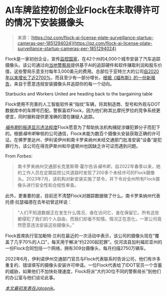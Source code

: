 <!--yml

category: 未分类

date: 2024-05-29 13:29:50

-->

# AI车牌监控初创企业Flock在未取得许可的情况下安装摄像头

> 来源：[https://qz.com/flock-ai-license-plate-surveillance-startup-cameras-per-1851294024](https://qz.com/flock-ai-license-plate-surveillance-startup-cameras-per-1851294024)

Flock是一家初创企业，宣传[监控国家](https://jalopnik.com/florida-is-tracking-drivers-through-a-secret-surveillan-1849507667)，在42个州的4,000个城市安装了汽车追踪摄像头。该公司通过向[当地警察局](https://jalopnik.com/cops-are-already-treating-self-driving-cars-as-surveill-1850595009)提供基于AI的追踪硬件和软件赚取利润和股东价值，这些警局乐意支付每年3,000美元的费用。总部位于亚特兰大的公司[自2020年以来增长了近2700%](https://www.flocksafety.com/articles/flock-safety-ranked-number-58-on-2023-deloitte-technology-fast-500)，而且至少有一部分增长，[根据《福布斯》的一份新报告](https://www.forbes.com/sites/thomasbrewster/2024/02/27/flock-safety-surveillance-broke-state-law/?sh=2c7213cc2a8f)，来自于愿意违规安装摄像头并追踪你的每一个动向。

Starbucks and Workers United are heading back to the bargaining table

<track kind="captions" label="English" src="https://kinja.com/api/videoupload/caption/22556.vtt" srclang="en">

Flock使用不完善的人工智能软件来“指纹”车辆，将其制造商、型号和外观与DOT数据库中的车牌号匹配。警察喜欢Flock，因为他们称其比摩托罗拉的竞争系统更便宜，同时据称提供更准确的潜在嫌疑人追踪。

[*福布斯*的报道显示违法程度](https://www.forbes.com/sites/thomasbrewster/2024/02/27/flock-safety-surveillance-broke-state-law/?sh=2c7213cc2a8f)Flock愿意为了帮助执法机构捕捉涉嫌犯罪分子而犯下的。根据*福布斯*审核的公司通信，Flock未能为数百个摄像头安装获取正确的许可证。在佛罗里达州、伊利诺伊州和南卡罗来纳州未经交通部门批准安装“设备”是犯罪行为，该公司在得克萨斯州和华盛顿州也因缺乏许可证而遇到问题。

From *Forbes*:

> 南卡罗来纳州交通部长克里斯蒂·霍尔告诉*福布斯*，自2022年春季以来，她的工作人员在定期监控公共道路时发现了200多个未经许可的Flock摄像头。2023年7月，该机构对新安装实施了禁令，并下令对全州所有Flock摄像头进行安全性和合规性审查。

此外，更重要的是，目前还不清楚Flock对跟踪数据做了什么。南卡罗来纳州代表托德·拉瑟福德在去年初曾这样说：

> “人们不知道数据正在发生什么情况，谁在访问它，谁在保留它。所有这些都侵犯了我们的个人自由，而我们却毫不知情。情况正在恶化，一家公司竟然愿意违法安装这些摄像头。”

Flock首席执行官加勒特·兰利在最近的一次活动中表示，该公司的摄像头现在“覆盖了几乎70%的人口”，每天用于解决“约2200起犯罪”。仅河滨县加利福尼亚州的一份Flock合同包括一个网络，拥有309台摄像头，每月扫描2750万辆车。

2022年6月，伊利诺伊州交通部门官员与Flock代表联系时告诉公司，他们有许多重复的、错误填写的摄像头安装许可申请。一位Flock代表给了IDOT官员一个含蓄的威胁，如果他们不加快处理速度，Flock将派“大约30位不同的警察局长”到他们的办公室与他们谈论此事。

[*本文最初发表在Jalopnik*](https://jalopnik.com/license-plate-surveillance-startup-broke-the-law-while-1851289764)。
